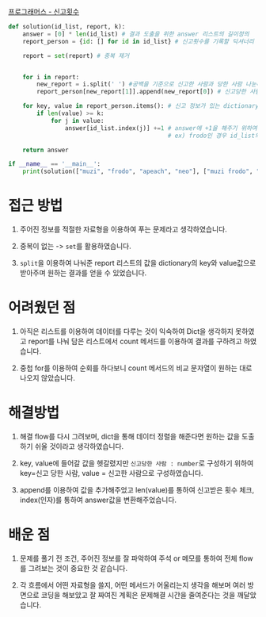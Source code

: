 [프로그래머스 - 신고횟수](https://school.programmers.co.kr/learn/courses/30/lessons/92334)

```python
def solution(id_list, report, k):
    answer = [0] * len(id_list) # 결과 도출을 위한 answer 리스트의 길이정의
    report_person = {id: [] for id in id_list} # 신고횟수를 기록할 딕셔너리 길이 정의

    report = set(report) # 중복 제거


    for i in report: 
        new_report = i.split(' ') #공백을 기준으로 신고한 사람과 당한 사람 나눈다.
        report_person[new_report[1]].append(new_report[0]) # 신고당한 사람을 key로 두며 신고한 사람을 value값으로 준다면 value리스트의 길이 = 신고당한 횟수를 알 수 있게된다.

    for key, value in report_person.items(): # 신고 정보가 있는 dictionary를 반복해주며 당한 횟수 >= k라면 answer에 +1을 반영해준다.
        if len(value) >= k:
            for j in value:
                answer[id_list.index(j)] +=1 # answer에 +1을 해주기 위하여 value값을 순회시키며 동일한 이름을 index메서드를 이용하여 찾아준다
                                             # ex) frodo인 경우 id_list의 [1]인덱스값을 가지므로 answer = [0, 1, 0, 0]으로 만들어준다.

    return answer

if __name__ == '__main__':
    print(solution(["muzi", "frodo", "apeach", "neo"], ["muzi frodo", "apeach frodo", "frodo neo", "muzi neo", "apeach muzi"], 2))
```

# 접근 방법

1. 주어진 정보를 적절한 자료형을 이용하여 푸는 문제라고 생각하였습니다.

2. 중복이 없는 -> `set`를 활용하였습니다.

3. `split`을  이용하여 나눠준 report 리스트의 값을 dictionary의 key와 value값으로 받아주며 원하는 결과를 얻을 수 있었습니다.

# 어려웠던 점

1. 아직은 리스트를 이용하여 데이터를 다루는 것이 익숙하여 Dict을 생각하지 못하였고 report를 나눠 담은 리스트에서 count 메서드를 이용하여 결과를 구하려고 하였습니다.

2. 중첩 for를 이용하여 순회를 하다보니 count 메서드의 비교 문자열이 원하는 대로 나오지 않았습니다.

# 해결방법

1. 해결 flow를 다시 그려보며, dict을 통해 데이터 정렬을 해준다면 원하는 값을 도출하기 쉬울 것이라고 생각하였습니다.

2. key, value에 들어갈 값을 헷갈렸지만 `신고당한 사람 : number`로 구성하기 위하여 key=신고 당한 사람, value = 신고한 사람으로 구성하였습니다.

3. append를 이용하여 값을 추가해주었고 len(value)를 통하여 신고받은 횟수 체크, index(인자)를 통하여 answer값을 변환해주었습니다.

# 배운 점

1. 문제를 풀기 전 조건, 주어진 정보를 잘 파악하여 주석 or 메모를 통하여 전체 flow를 그려보는 것이 중요한 것 같습니다.

2. 각 흐름에서 어떤 자료형을 쓸지, 어떤 메서드가 어울리는지 생각을 해보며 여러 방면으로 코딩을 해보았고 잘 짜여진 계획은 문제해결 시간을 줄여준다는 것을 깨달았습니다.




